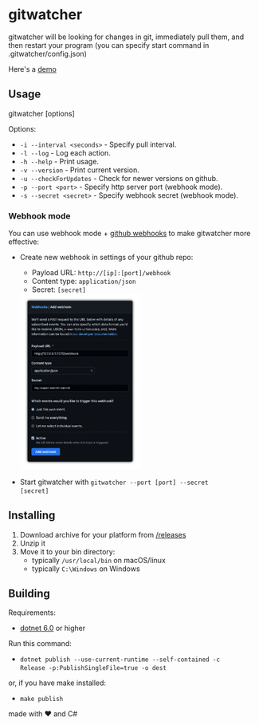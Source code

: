 # gitwatcher
gitwatcher will be looking for changes in git, immediately pull them, and then restart your program (you can specify start command in .gitwatcher/config.json)

Here's a [demo](https://github.com/KD3n1z/gitwatcher-demo)

## Usage
gitwatcher [options]

Options:
* <code>-i --interval \<seconds\></code> - Specify pull interval.
* <code>-l --log</code> - Log each action.
* <code>-h --help</code> - Print usage.
* <code>-v --version</code> - Print current version.
* <code>-u --checkForUpdates</code> - Check for newer versions on github.
* <code>-p --port \<port\></code> - Specify http server port (webhook mode).
* <code>-s --secret \<secret\></code> - Specify webhook secret (webhook mode).


### Webhook mode
You can use webhook mode + [github webhooks](https://docs.github.com/en/webhooks-and-events/webhooks/about-webhooks) to make gitwatcher more effective:
- Create new webhook in settings of your github repo:
    - Payload URL: <code>http://[ip]:[port]/webhook</code>
    - Content type: <code>application/json</code>
    - Secret: <code>[secret]</code>

    <img src="https://raw.githubusercontent.com/KD3n1z/kd3n1z-com/main/webhook-github.png" width="50%">
- Start gitwatcher with <code>gitwatcher --port [port] --secret [secret]</code>

## Installing
1. Download archive for your platform from [/releases](https://github.com/KD3n1z/gitwatcher/releases)
2. Unzip it
3. Move it to your bin directory:<br>
    - typically <code>/usr/local/bin</code> on macOS/linux<br>
    - typically <code>C:\Windows</code> on Windows

## Building
Requirements:
- [dotnet 6.0](https://dotnet.microsoft.com/en-us/download/dotnet/6.0) or higher

Run this command:<br>
- <code>dotnet publish --use-current-runtime --self-contained -c Release -p:PublishSingleFile=true -o dest</code><br>

or, if you have make installed:<br>
- <code>make publish</code>

made with ❤️ and C#
